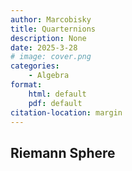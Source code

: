 ```yaml
---
author: Marcobisky
title: Quarternions
description: None
date: 2025-3-28
# image: cover.png
categories:
    - Algebra
format: 
    html: default
    pdf: default
citation-location: margin
---
```


## Riemann Sphere